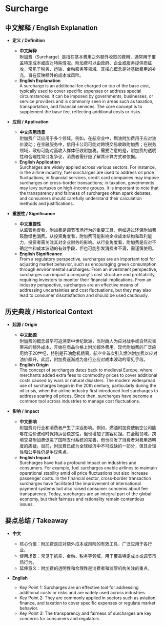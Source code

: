 # Surcharge

## 中文解释 / English Explanation

* **定义 / Definition**  
  - **中文解释**  
    附加费（Surcharge）是指在基本费用之外额外收取的费用，通常用于覆盖特定成本或应对特殊情况。附加费可以由政府、企业或服务提供商征收，常见于税务、运输、金融服务等领域。其核心概念是对基础费用的补充，旨在反映额外的成本或风险。  
  - **English Explanation**  
    A surcharge is an additional fee charged on top of the base cost, typically used to cover specific expenses or address special circumstances. It can be imposed by governments, businesses, or service providers and is commonly seen in areas such as taxation, transportation, and financial services. The core concept is to supplement the base fee, reflecting additional costs or risks.

* **应用 / Application**  
  - **中文应用场景**  
    附加费广泛应用于多个领域。例如，在航空业中，燃油附加费用于应对油价波动；在金融服务中，信用卡公司可能对跨境交易收取附加费；在税务领域，政府可能对高收入群体征收附加税。需要注意的是，附加费的透明性和合理性常引发争议，消费者需仔细了解其计算方式和依据。  
  - **English Application**  
    Surcharges are widely applied across various sectors. For instance, in the airline industry, fuel surcharges are used to address oil price fluctuations; in financial services, credit card companies may impose surcharges on cross-border transactions; in taxation, governments may levy surtaxes on high-income groups. It is important to note that the transparency and fairness of surcharges often spark debates, and consumers should carefully understand their calculation methods and justifications.

* **重要性 / Significance**  
  - **中文重要性**  
    从监管角度看，附加费是调节市场行为的重要工具，例如通过环保附加费鼓励绿色消费。从投资角度看，附加费可能影响企业成本结构和盈利能力，投资者需关注其对企业财务的影响。从行业角度看，附加费是应对不确定性和成本波动的有效手段，但也可能引发消费者不满，需谨慎使用。  
  - **English Significance**  
    From a regulatory perspective, surcharges are an important tool for adjusting market behavior, such as encouraging green consumption through environmental surcharges. From an investment perspective, surcharges can impact a company's cost structure and profitability, requiring investors to monitor their financial implications. From an industry perspective, surcharges are an effective means of addressing uncertainties and cost fluctuations, but they may also lead to consumer dissatisfaction and should be used cautiously.

## 历史典故 / Historical Context

* **起源 / Origin**  
  - **中文起源**  
    附加费的概念最早可追溯至中世纪欧洲，当时商人为应对战争或自然灾害带来的额外成本，开始在商品价格上附加额外费用。现代附加费的广泛应用始于20世纪，特别是石油危机期间，航空业首次引入燃油附加费以应对油价飙升。此后，附加费逐渐成为各行业应对成本波动的常见手段。  
  - **English Origin**  
    The concept of surcharges dates back to medieval Europe, where merchants added extra fees to commodity prices to cover additional costs caused by wars or natural disasters. The modern widespread use of surcharges began in the 20th century, particularly during the oil crisis, when the airline industry first introduced fuel surcharges to address soaring oil prices. Since then, surcharges have become a common tool across industries to manage cost fluctuations.

* **影响 / Impact**  
  - **中文影响**  
    附加费对行业和消费者产生了深远影响。例如，燃油附加费使航空公司能够在油价波动时保持运营稳定性，但也增加了旅客负担。在金融领域，跨境交易附加费促进了国际支付系统的完善，但也引发了消费者对费用透明度的质疑。目前，附加费已成为全球经济中不可或缺的一部分，但其合理性和公平性仍是争议焦点。  
  - **English Impact**  
    Surcharges have had a profound impact on industries and consumers. For example, fuel surcharges enable airlines to maintain operational stability amid oil price fluctuations but also increase passenger costs. In the financial sector, cross-border transaction surcharges have facilitated the improvement of international payment systems but also raised consumer concerns about fee transparency. Today, surcharges are an integral part of the global economy, but their fairness and rationality remain contentious issues.

## 要点总结 / Takeaway

* **中文**  
  - 核心价值：附加费是应对额外成本或风险的有效工具，广泛应用于各行业。  
  - 使用场景：常见于航空、金融、税务等领域，用于覆盖特定成本或调节市场行为。  
  - 延伸意义：附加费的透明性和合理性是消费者和监管机构关注的重点。  

* **English**  
  - Key Point 1: Surcharges are an effective tool for addressing additional costs or risks and are widely used across industries.  
  - Key Point 2: They are commonly applied in sectors such as aviation, finance, and taxation to cover specific expenses or regulate market behavior.  
  - Key Point 3: The transparency and fairness of surcharges are key concerns for consumers and regulators.